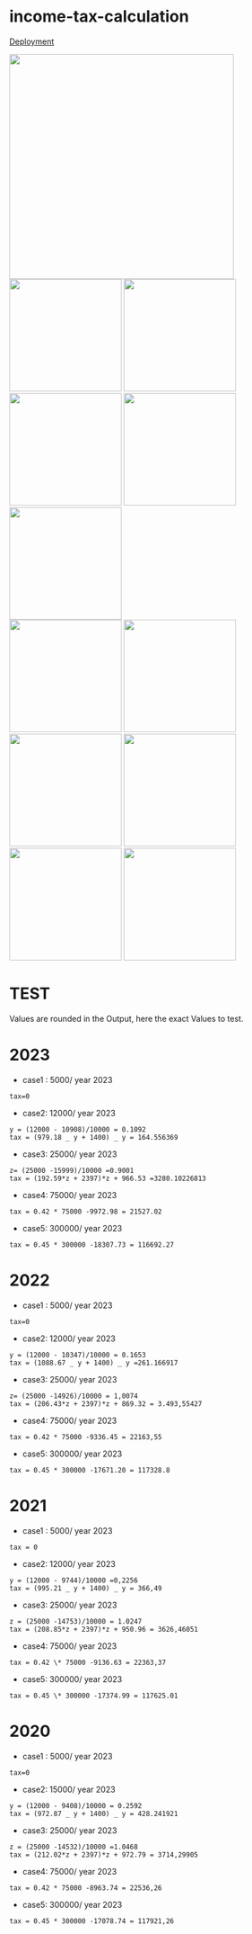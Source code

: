 # income-tax-calculation

[Deployment]()

<div>

<img src="./assets/img/readme1.png" width="400px">
</div>

<div>

<img src="./assets/img/readme2.png" width="200px">
<img src="./assets/img/readme3.png" width="200px">
<img src="./assets/img/readme4.png" width="200px">
<img src="./assets/img/readme5.png" width="200px">
<img src="./assets/img/readme6.png" width="200px">


</div>

<div>
<img src="./assets/img/readme7.png" width="200px">
<img src="./assets/img/readme8.png" width="200px">
<img src="./assets/img/readme9.png" width="200px">
<img src="./assets/img/readme10.png" width="200px">
<img src="./assets/img/readme11.png" width="200px">
<img src="./assets/img/readme12.png" width="200px">

</div>

# TEST

Values are rounded in the Output, here the exact Values to test.

# 2023

- case1 : 5000/ year 2023

```
tax=0
```

- case2: 12000/ year 2023

```
y = (12000 - 10908)/10000 = 0.1092
tax = (979.18 _ y + 1400) _ y = 164.556369
```

- case3: 25000/ year 2023

```
z= (25000 -15999)/10000 =0.9001
tax = (192.59*z + 2397)*z + 966.53 =3280.10226813
```

- case4: 75000/ year 2023

```
tax = 0.42 * 75000 -9972.98 = 21527.02
```

- case5: 300000/ year 2023

```
tax = 0.45 * 300000 -18307.73 = 116692.27
```

# 2022

- case1 : 5000/ year 2023

```
tax=0
```

- case2: 12000/ year 2023

```
y = (12000 - 10347)/10000 = 0.1653
tax = (1088.67 _ y + 1400) _ y =261.166917
```

- case3: 25000/ year 2023

```
z= (25000 -14926)/10000 = 1,0074
tax = (206.43*z + 2397)*z + 869.32 = 3.493,55427
```

- case4: 75000/ year 2023

```
tax = 0.42 * 75000 -9336.45 = 22163,55
```

- case5: 300000/ year 2023

```
tax = 0.45 * 300000 -17671.20 = 117328.8
```

# 2021

- case1 : 5000/ year 2023

```
tax = 0
```

- case2: 12000/ year 2023

```
y = (12000 - 9744)/10000 =0,2256
tax = (995.21 _ y + 1400) _ y = 366,49
```

- case3: 25000/ year 2023

```
z = (25000 -14753)/10000 = 1.0247
tax = (208.85*z + 2397)*z + 950.96 = 3626,46051
```

- case4: 75000/ year 2023

```
tax = 0.42 \* 75000 -9136.63 = 22363,37
```

- case5: 300000/ year 2023

```
tax = 0.45 \* 300000 -17374.99 = 117625.01
```

# 2020

- case1 : 5000/ year 2023

```
tax=0
```

- case2: 15000/ year 2023

```
y = (12000 - 9408)/10000 = 0.2592
tax = (972.87 _ y + 1400) _ y = 428.241921
```

- case3: 25000/ year 2023

```
z = (25000 -14532)/10000 =1.0468
tax = (212.02*z + 2397)*z + 972.79 = 3714,29905
```

- case4: 75000/ year 2023

```
tax = 0.42 * 75000 -8963.74 = 22536,26
```

- case5: 300000/ year 2023

```
tax = 0.45 * 300000 -17078.74 = 117921,26
```
